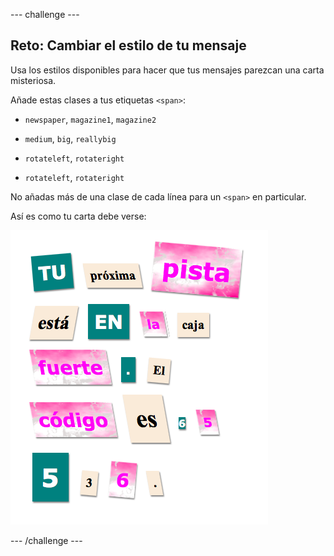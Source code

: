 \--- challenge \---

## Reto: Cambiar el estilo de tu mensaje

Usa los estilos disponibles para hacer que tus mensajes parezcan una carta misteriosa.

Añade estas clases a tus etiquetas `<span>`:

+ `newspaper`, `magazine1`, `magazine2`

+ `medium`, `big`, `reallybig`

+ `rotateleft`, `rotateright`

+ `rotateleft`, `rotateright`

No añadas más de una clase de cada línea para un `<span>` en particular.

Así es como tu carta debe verse:

![captura de pantalla](images/letter-challenge1.png)

\--- /challenge \---